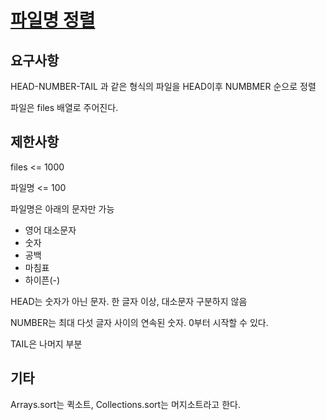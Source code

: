 # [파일명 정렬](https://programmers.co.kr/learn/courses/30/lessons/17686)

## 요구사항

HEAD-NUMBER-TAIL 과 같은 형식의 파일을 HEAD이후 NUMBMER 순으로 정렬

파일은 files 배열로 주어진다.

## 제한사항

files <= 1000

파일명 <= 100

파일명은 아래의 문자만 가능

- 영어 대소문자
- 숫자
- 공백
- 마침표
- 하이픈(-)

HEAD는 숫자가 아닌 문자. 한 글자 이상, 대소문자 구분하지 않음

NUMBER는 최대 다섯 글자 사이의 연속된 숫자. 0부터 시작할 수 있다.

TAIL은 나머지 부분

## 기타

Arrays.sort는 퀵소트, Collections.sort는 머지소트라고 한다.
